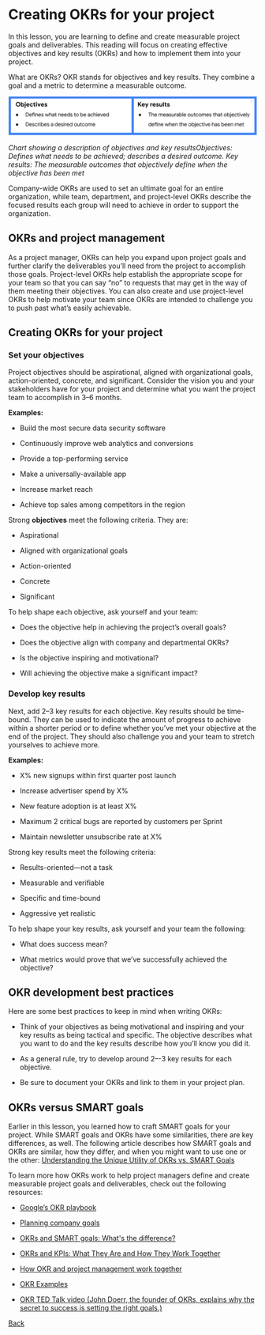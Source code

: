 # Creating OKRs for your project
In this lesson, you are learning to define and create measurable project goals and deliverables. This reading will focus on creating effective objectives and key results (OKRs) and how to implement them into your project.


What are OKRs?
OKR stands for objectives and key results. They combine a goal and a metric to determine a measurable outcome. 

![](./images/c2-w2-r2.png)

*Chart showing a description of objectives and key resultsObjectives: Defines what needs to be achieved; describes a desired outcome.
Key results: The measurable outcomes that objectively define when the objective has been met*

Company-wide OKRs are used to set an ultimate goal for an entire organization, while team, department, and project-level OKRs describe the focused results each group will need to achieve in order to support the organization.

## OKRs and project management
As a project manager, OKRs can help you expand upon project goals and further clarify the deliverables you’ll need from the project to accomplish those goals. Project-level OKRs help establish the appropriate scope for your team so that you can say “no” to requests that may get in the way of them meeting their objectives. You can also create and use project-level OKRs to help motivate your team since OKRs are intended to challenge you to push past what’s easily achievable. 

## Creating OKRs for your project
### Set your objectives
Project objectives should be aspirational, aligned with organizational goals, action-oriented, concrete, and significant. Consider the vision you and your stakeholders have for your project and determine what you want the project team to accomplish in 3–6 months.

**Examples:**

* Build the most secure data security software 

* Continuously improve web analytics and conversions

* Provide a top-performing service

* Make a universally-available app

* Increase market reach

* Achieve top sales among competitors in the region


Strong **objectives** meet the following criteria. They are:

* Aspirational

* Aligned with organizational goals

* Action-oriented

* Concrete

* Significant

To help shape each objective, ask yourself and your team:

* Does the objective help in achieving the project’s overall goals?

* Does the objective align with company and departmental OKRs?

* Is the objective inspiring and motivational?

* Will achieving the objective make a significant impact?

### Develop key results
Next, add 2–3 key results for each objective. Key results should be time-bound. They can be used to indicate the amount of progress to achieve within a shorter period or to define whether you’ve met your objective at the end of the project. They should also challenge you and your team to stretch yourselves to achieve more.

**Examples:**

* X% new signups within first quarter post launch

* Increase advertiser spend by X%

* New feature adoption is at least X% 

* Maximum 2 critical bugs are reported by customers per Sprint

* Maintain newsletter unsubscribe rate at X%

Strong key results meet the following criteria:

* Results-oriented—not a task

* Measurable and verifiable

* Specific and time-bound

* Aggressive yet realistic

To help shape your key results, ask yourself and your team the following:

* What does success mean?

* What metrics would prove that we’ve successfully achieved the objective?

## OKR development best practices
Here are some best practices to keep in mind when writing OKRs:

* Think of your objectives as being motivational and inspiring and your key results as being tactical and specific. The objective describes what you want to do and the key results describe how you’ll know you did it. 

* As a general rule, try to develop around 2–-3  key results for each objective.

* Be sure to document your OKRs and link to them in your project plan.

## OKRs versus SMART goals
Earlier in this lesson, you learned how to craft SMART goals for your project. While SMART goals and OKRs have some similarities, there are key differences, as well. The following article describes how SMART goals and OKRs are similar, how they differ, and when you might want to use one or the other:  [Understanding the Unique Utility of OKRs vs. SMART Goals](https://www.smartsheet.com/content/okr-vs-smart-goals)

To learn more how OKRs work to help project managers define and create measurable project goals and deliverables, check out the following resources:

* [Google’s OKR playbook](https://www.whatmatters.com/resources/google-okr-playbook/)

* [Planning company goals](https://asana.com/guide/examples/project-management/goals-okrs-planning)

* [OKRs and SMART goals: What's the difference?](https://www.whatmatters.com/resources/okrs-smart-goals-difference-between/)

* [OKRs and KPIs: What They Are and How They Work Together](https://www.reflektive.com/blog/okrs-and-kpis-what-they-are-and-how-they-work-together/)

* [How OKR and project management work together](https://www.perdoo.com/resources/okr-and-project-management/)

* [OKR Examples](https://www.workfront.com/strategic-planning/goals/okr/okr-examples)

* [OKR TED Talk video (John Doerr, the founder of OKRs, explains why the secret to success is setting the right goals.)](https://www.whatmatters.com/articles/ted-talk/)

[Back](./c4-Initiation.md)

